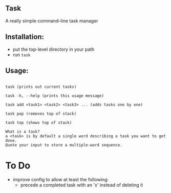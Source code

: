 ## Task
A really simple command-line task manager

## Installation:

+ put the top-level directory in your path
+ run `task`


## Usage: 

```

task (prints out current tasks)

task -h, --help (prints this usage message)

task add <task1> <task2> <task3> ... (adds tasks one by one) 

task pop (removes top of stack)

task top (shows top of stack)

What is a task?
a <task> is by default a single word describing a task you want to get done.
Quote your input to store a multiple-word sequence.
``` 


# To Do
+ improve config to allow at least the following:
  - precede a completed task with an 'x' instead of deleting it
